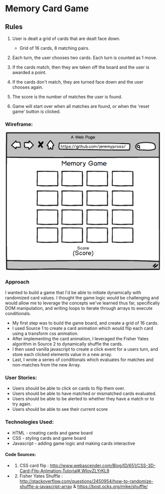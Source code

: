 
# Memory Card Game

## Rules

1. User is dealt a grid of cards that are dealt face down.  
    - Grid of 16 cards, 8 matching pairs.

2. Each turn, the user chooses two cards. Each turn is counted as 1 move.

3. If the cards match, then they are taken off the board and the user is awarded a point.

4. If the cards don't match, they are turned face down and the user chooses again.

5. The score is the number of matches the user is found.

6. Game will start over when all matches are found, or when the 'reset game' button is clicked.


### Wireframe:

![memory game wireframe ](img/wireframe.png?raw=true "Wire Frame")

### Approach
I wanted to build a game that I'd be able to initiate dynamically with randomized card values. I thought the game logic would be challenging and would allow me to leverage the concepts we've learned thus far, specifically DOM manipulation, and writing loops to iterate through arrays to execute conditionals.  

* My first step was to build the game board, and create a grid of 16 cards.
* I used Source 1 to create a card animation which would flip each card using a transform css animation.
* After implementing the card animation, I leveraged the Fisher Yates algorithm in Source 2 to dynamically shuffle the cards.
* I then used vanilla javascript to create a click event for a users turn, and store each clicked elements value in a new array.
* Last, I wrote a series of conditionals which evaluates for matches and non-matches from the new Array.

### User Stories:
* Users should be able to click on cards to flip them over.
* Users should be able to have matched or mismatched cards evaluated.
* Users should be able to be alerted to whether they have a match or to try again.
* Users should be able to see their current score

### Technologies Used:
* HTML - creating cards and game board
* CSS - styling cards and game board
* Javascript - adding game logic and making cards interactive

#### Code Sources:
  - 1. CSS card flip : http://www.webascender.com/Blog/ID/651/CSS-3D-Card-Flip-Animation-Tutorial#.WIovZLYrKL9
  - 2. Fisher Yates Shuffle :
  http://stackoverflow.com/questions/2450954/how-to-randomize-shuffle-a-javascript-array &
  https://bost.ocks.org/mike/shuffle/
